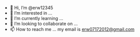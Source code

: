 - 👋 Hi, I’m @erw12345
- 👀 I’m interested in ...
- 🌱 I’m currently learning ...
- 💞️ I’m looking to collaborate on ...
- 📫 How to reach me ... my email is erw07172012@gmail.com

<!---
erw12345/erw12345 is a ✨ special ✨ repository because its `README.md` (this file) appears on your GitHub profile.
You can click the Preview link to take a look at your changes.
--->
